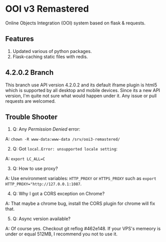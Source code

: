 # OOI v3 Remastered
Online Objects Integration (OOI) system based on flask & requests.

## Features
1. Updated various of python packages.
2. Flask-caching static files with redis.

## 4.2.0.2 Branch
This branch use API version 4.2.0.2 and its default iframe plugin is html5 which is 
supported by all desktop and mobile devices. Since its a new API version, I'm quite
not sure what would happen under it. Any issue or pull requests are welcomed.

## Trouble Shooter
1. Q: Any *Permission Denied* error:

A: `chown -R www-data:www-data /srv/ooi3-remastered/`

2. Q: Got `local.Error: unsupported locale setting`:

A: `export LC_ALL=C`

3. Q: How to use proxy?

A: Use environment variables: `HTTP_PROXY` or `HTTPS_PROXY` such as `export HTTP_PROXY="http://127.0.0.1:1087`.

4. Q: Why I got a CORS exception on Chrome?

A: That maybe a chrome bug, install the CORS plugin for chrome will fix that.

5. Q: Async version available?

A: Of course yes. Checkout git reflog #462e148. If your VPS's memeory is under or equal 512MB, I recommend you not to
   use it.